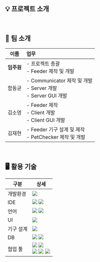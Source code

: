 ## 💡 프로젝트 소개
<br>

## 🤖 팀 소개

|이름|업무|
|---|:---|
|**임주원**|- 프로젝트 총괄<br/> - Feeder 제작 및 개발|
|함동균|- Communicator 제작 및 개발<br/>- Server 개발<br/> - Server GUI 개발|
|김소영|- Feeder 제작<br/>- Client 개발<br/> - Client GUI 개발|
|김재현|- Feeder 기구 설계 및 제작<br/> - PetChecker 제작 및 개발|
<br>

## 🖥️ 활용 기술
|구분|상세|
|---|---|
|개발환경|<img src="https://img.shields.io/badge/Ubuntu-E95420?style=for-the-badge&logo=ubuntu&logoColor=white"/>|
|IDE|<img src="https://img.shields.io/badge/VSCode-007ACC?style=for-the-badge&logo=visualstudiocode&logoColor=white"/> <img src="https://img.shields.io/badge/Arduino-00878F?style=for-the-badge&logo=arduino&logoColor=white"/>|
|언어|<img src="https://img.shields.io/badge/Python-3776AB?style=for-the-badge&logo=python&logoColor=white"/> <img src="https://img.shields.io/badge/C++-00599C?style=for-the-badge&logo=cplusplus&logoColor=white"/>|
|UI|<img src="https://img.shields.io/badge/PyQt5-150458?style=for-the-badge&logo=PyQt5&logoColor=white"/>|
|기구 설계|<img src="https://img.shields.io/badge/CATIA-000000?style=for-the-badge&logo=PyQt5&logoColor=white"/>|
|DB|<img src="https://img.shields.io/badge/AMAZON RDS-000000?style=for-the-badge&logo=visualstudiocode&logoColor=white"/> <img src="https://img.shields.io/badge/MySQL-4479A1?style=for-the-badge&logo=mysql&logoColor=white"/>|
|협업 툴|<img src="https://img.shields.io/badge/Git-F05032?style=for-the-badge&logo=git&logoColor=white"/> <img src="https://img.shields.io/badge/GitHub-181717?style=for-the-badge&logo=github&logoColor=white"/> <br/> <img src="https://img.shields.io/badge/SLACK-4A154B?style=for-the-badge&logo=slack&logoColor=white"/> <img src="https://img.shields.io/badge/Confluence-172B4D?style=for-the-badge&logo=confluence&logoColor=white"/> <img src="https://img.shields.io/badge/JIRA-0052CC?style=for-the-badge&logo=jira&logoColor=white"/> |
<br>
